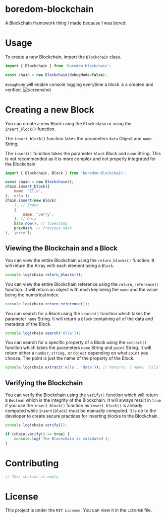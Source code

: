 # boredom-blockchain
A Blockchain framework thing I made because I was bored.

# Usage
To create a new Blockchain, import the ``Blockchain`` class.
```js
import { Blockchain } from 'boredom-blockchain';

const chain = new Blockchain(debugMode=false);
```

``debugMode`` will enable console logging everytime a block is a created and verified.
![screenshot](https://cdn.discordapp.com/attachments/812448501505327114/881715264356511784/unknown.png)

# Creating a new Block
You can create a new Block using the ``Block`` class or using the ``insert_block()`` function. 

The ``insert_block()`` function takes the parameters ``data`` Object and ``name`` String.

The ``insert()`` function takes the parameter ``block`` Block and ``name`` String. This is not recommended as it is more complex and not properly integrated for the Blockchain. 

```js
import { Blockchain, Block } from 'boredom-blockchain';

const chain = new Blockchain();
chain.insert_block({
    name: 'Ella',
}, 'ella');
chain.insert(new Block(
    1, // Index
    {
        name: 'Jerry',
    }, // Data
    Date.now(), // Timestamp
    prevHash, // Previous Hash
), 'jerry');
```

## Viewing the Blockchain and a Block
You can view the entire Blockchain using the ``return_blocks()`` function. It will return the Array with each element being a ``Block``. 
```js
console.log(chain.return_blocks());
```

You can view the entire Blockchain reference using the ``return_reference()`` function. It will return an object with each key being the ``name`` and the value being the numerical index.
```js
console.log(chain.return_reference());
```

You can search for a Block using the ``search()`` function which takes the parameter ``name`` String. It will return a ``Block`` containing all of the data and metadata of the Block.
```js
console.log(chain.search('ella'));
```

You can search for a specific property of a Block using the ``extract()`` function which takes the parameters ``name`` String and ``point`` String. It will return either a ``number``, ``string,`` or ``Object`` depending on what ``point`` you choose. The point is just the name of the property of the Block.
```js
console.log(chain.extract('ella', 'data')); // Returns: { name: 'Ella' }
```

## Verifying the Blockchain
You can verify the Blockchain using the ``verify()`` function which will return a ``Boolean`` which is the integrity of the Blockchain. It will always result in ``true`` if you use the ``insert_block()`` function as ``insert_block()`` is already computed while ``insert(Block)`` must be manually computed. It is up to the developer to create secure practices for inserting blocks to the Blockchain.
```js
console.log(chain.verify());

if (chain.verify() == true) {
    console.log('The Blockchain is validated');
}
```

# Contributing
```js
// This section is empty
```

# License
This project is under the ``MIT License``. You can view it in the ``LICENSE`` file.